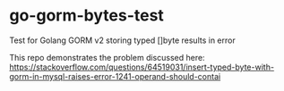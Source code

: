 # go-gorm-bytes-test
Test for Golang GORM v2 storing typed []byte results in error

This repo demonstrates the problem discussed here: https://stackoverflow.com/questions/64519031/insert-typed-byte-with-gorm-in-mysql-raises-error-1241-operand-should-contai
